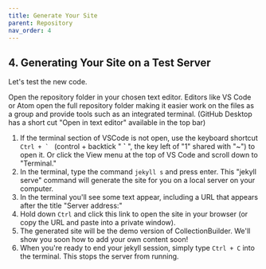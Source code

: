 ```yaml
---
title: Generate Your Site
parent: Repository
nav_order: 4
---
```


## 4. Generating Your Site on a Test Server

Let's test the new code. 

Open the repository folder in your chosen text editor.
Editors like VS Code or Atom open the full repository folder making it easier work on the files as a group and provide tools such as an integrated terminal. 
(GitHub Desktop has a short cut "Open in text editor" available in the top bar)

1. If the terminal section of VSCode is not open, use the keyboard shortcut ``Ctrl + ` `` (control + backtick " **\`** ", the key left of "1" shared with "~") to open it. Or click the View menu at the top of VS Code and scroll down to "Terminal."
2. In the terminal, type the command `jekyll s` and press enter. This "jekyll serve" command will generate the site for you on a local server on your computer. 
3. In the terminal you'll see some text appear, including a URL that appears after the title "Server address:"
4. Hold down `Ctrl` and click this link to open the site in your browser (or copy the URL and paste into a private window).
5. The generated site will be the demo version of CollectionBuilder. We'll show you soon how to add your own content soon!
6. When you're ready to end your jekyll session, simply type `Ctrl + C` into the terminal. This stops the server from running.

